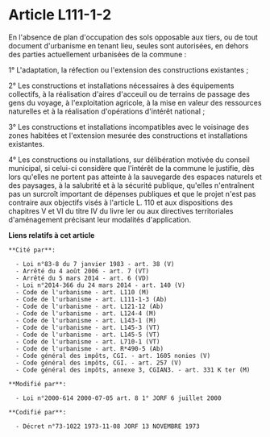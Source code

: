 # Article L111-1-2

En l'absence de plan d'occupation des sols opposable aux tiers, ou de tout document d'urbanisme en tenant lieu, seules sont
autorisées, en dehors des parties actuellement urbanisées de la commune :

1° L'adaptation, la réfection ou l'extension des constructions existantes ;

2° Les constructions et installations nécessaires à des équipements collectifs, à la réalisation d'aires d'acceuil ou de
terrains de passage des gens du voyage, à l'exploitation agricole, à la mise en valeur des ressources naturelles et à la
réalisation d'opérations d'intérêt national ;

3° Les constructions et installations incompatibles avec le voisinage des zones habitées et l'extension mesurée des
constructions et installations existantes.

4° Les constructions ou installations, sur délibération motivée du conseil municipal, si celui-ci considère que l'intérêt de
la commune le justifie, dès lors qu'elles ne portent pas atteinte à la sauvegarde des espaces naturels et des paysages, à la
salubrité et à la sécurité publique, qu'elles n'entraînent pas un surcroît important de dépenses publiques et que le projet
n'est pas contraire aux objectifs visés à l'article L. 110 et aux dispositions des chapitres V et VI du titre IV du livre Ier
ou aux directives territoriales d'aménagement précisant leur modalités d'application.

**Liens relatifs à cet article**

	**Cité par**:

	  - Loi n°83-8 du 7 janvier 1983 - art. 38 (V)
	  - Arrêté du 4 août 2006 - art. 7 (VT)
	  - Arrêté du 5 mars 2014 - art. 6 (VD)
	  - Loi n°2014-366 du 24 mars 2014 - art. 140 (V)
	  - Code de l'urbanisme - art. L110 (M)
	  - Code de l'urbanisme - art. L111-1-3 (Ab)
	  - Code de l'urbanisme - art. L121-12 (Ab)
	  - Code de l'urbanisme - art. L124-4 (M)
	  - Code de l'urbanisme - art. L143-1 (M)
	  - Code de l'urbanisme - art. L145-3 (VT)
	  - Code de l'urbanisme - art. L145-5 (VT)
	  - Code de l'urbanisme - art. L710-1 (VT)
	  - Code de l'urbanisme - art. R*490-5 (Ab)
	  - Code général des impôts, CGI. - art. 1605 nonies (V)
	  - Code général des impôts, CGI. - art. 257 (V)
	  - Code général des impôts, annexe 3, CGIAN3. - art. 331 K ter (M)

	**Modifié par**:

	  - Loi n°2000-614 2000-07-05 art. 8 1° JORF 6 juillet 2000

	**Codifié par**:

	  - Décret n°73-1022 1973-11-08 JORF 13 NOVEMBRE 1973
